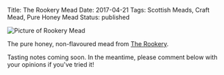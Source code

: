 Title: The Rookery Mead
Date: 2017-04-21
Tags: Scottish Meads, Craft Mead, Pure Honey Mead
Status: published

![Picture of Rookery Mead](https://www.valhallasgoat.com/media/catalog/product/cache/1/image/9df78eab33525d08d6e5fb8d27136e95/t/h/the_rookery_mead.jpg)

The pure honey, non-flavoured mead from [The Rookery](/the-rookery/).

<!-- PELICAN_END_SUMMARY -->

Tasting notes coming soon. In the meantime, please comment below with
your opinions if you've tried it!

